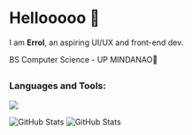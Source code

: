 <h1>Hellooooo 🫶</h1>
I am <strong>Errol</strong>, an aspiring UI/UX and front-end dev.
<p>BS Computer Science - UP MINDANAO🌻</p>

##

<h3 align="left">Languages and Tools:</h3>

<div>
  <p>
    <a href="https://skillicons.dev">
      <img src="https://skillicons.dev/icons?i=c,cpp,html,css,js,ts,nextjs,vite,react,sass,tailwind,figma,ps" />
    </a>
  </p>
</div>


<!---
errolJames59/errolJames59 is a ✨ special ✨ repository because its `README.md` (this file) appears on your GitHub profile.
You can click the Preview link to take a look at your changes.
--->
![GitHub Stats](https://github-readme-stats.vercel.app/api?username=errolJames59&theme=prussian&show_icons=true&hide_border=true&count_private=true)
![GitHub Stats](https://github-readme-streak-stats.herokuapp.com/?user=errolJames59&theme=prussian&hide_border=true)
